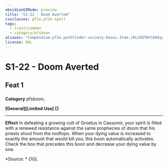 ```yaml
---
obsidianUIMode: preview
title: "S1-22 - Doom Averted"
cssclasses: pf2e,pf2e-spell
tags:
  - trait/common
  - category/pfsboon
aliases: "Compendium.pf2e.pathfinder-society-boons.Item.iRLU5DTWY16HIqcc"
license: OGL
---
```

# S1-22 - Doom Averted
## Feat 1
### 

**Category** pfsboon; 




**\[General\]\[Limited Use\] □**

* * *

**Effect** In defeating a growing cult of Groetus in Cassomir, your spirit is filled with a renewed resistance against the same prophecies of doom that his priests shout from the rooftops. When your dying value is increased to exactly the amount that would kill you, this boon automatically activates. Check the box that precedes this boon and decrease your dying value by one.

*Source: *
*OGL*